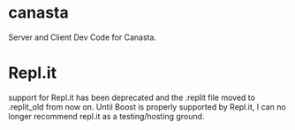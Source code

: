 # canasta
Server and Client Dev Code for Canasta.
# Repl.it
support for Repl.it has been deprecated and the .replit file moved to .replit_old from now on. Until Boost is properly supported by Repl.it, I can no longer recommend repl.it as a testing/hosting ground.
